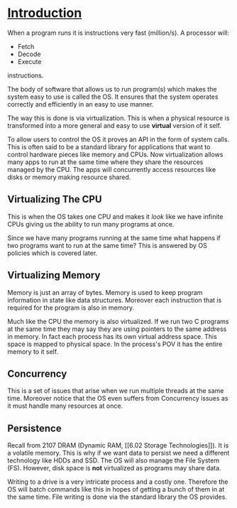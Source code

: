 # [Introduction](https://pages.cs.wisc.edu/~remzi/OSTEP/intro.pdf)

When a program runs it is instructions very fast (million/s). A processor will:
+ Fetch
+ Decode
+ Execute

instructions.

The body of software that allows us to run program(s) which makes the system easy to use is called the OS. It ensures that the system operates correctly and efficiently in an easy to use manner. 

The way this is done is via virtualization. This is when a physical resource is transformed into a more general and easy to use **virtual** version of it self. 

To allow users to control the OS it proves an API in the form of system calls. This is often said to be a standard library for applications that want to control hardware pieces like memory and CPUs. Now virtualization allows many apps to run at the same time where they share the resources managed by the CPU. The apps will concurrently access resources like disks or memory making resource shared.  

## Virtualizing The CPU
This is when the OS takes one CPU and makes it *look* like we have infinite CPUs giving us the ability to run many programs at once.

Since we have many programs running at the same time what happens if two programs want to run at the same time? This is answered by OS policies which is covered later. 

## Virtualizing Memory
Memory is just an array of bytes. Memory is used to keep program information in state like data structures. Moreover each instruction that is required for the program is also in memory. 

Much like the CPU the memory is also virtualized. If we run two C programs at the same time they may say they are using pointers to the same address in memory. In fact each process has its own virtual address space. This space is mapped to physical space. In the process's POV it has the entire memory to it self.  

## Concurrency
This is a set of issues that arise when we run multiple threads at the same time. Moreover notice that the OS even suffers from Concurrency issues as it must handle many resources at once. 

## Persistence
Recall from 2107 DRAM (Dynamic RAM, [[6.02 Storage Technologies]]). It is a volatile memory. This is why if we want data to persist we need a different technology like HDDs and SSD. The OS will also manage the File System (FS). However, disk space is **not** virtualized as programs may share data. 

Writing to a drive is a very intricate process and a costly one. Therefore the OS will batch commands like this in hopes of getting a bunch of them in at the same time. File writing is done via the standard library the OS provides.

